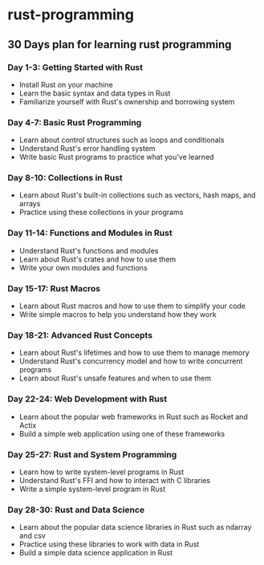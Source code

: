 # rust-programming
## 30 Days plan for learning rust programming

### Day 1-3: Getting Started with Rust

*  Install Rust on your machine
* Learn the basic syntax and data types in Rust
* Familiarize yourself with Rust's ownership and borrowing system

### Day 4-7: Basic Rust Programming

* Learn about control structures such as loops and conditionals
* Understand Rust's error handling system
* Write basic Rust programs to practice what you've learned

### Day 8-10: Collections in Rust

* Learn about Rust's built-in collections such as vectors, hash maps, and arrays
* Practice using these collections in your programs

### Day 11-14: Functions and Modules in Rust

* Understand Rust's functions and modules
* Learn about Rust's crates and how to use them
* Write your own modules and functions

### Day 15-17: Rust Macros

* Learn about Rust macros and how to use them to simplify your code
* Write simple macros to help you understand how they work

### Day 18-21: Advanced Rust Concepts

* Learn about Rust's lifetimes and how to use them to manage memory
* Understand Rust's concurrency model and how to write concurrent programs
* Learn about Rust's unsafe features and when to use them

### Day 22-24: Web Development with Rust

* Learn about the popular web frameworks in Rust such as Rocket and Actix
* Build a simple web application using one of these frameworks

### Day 25-27: Rust and System Programming

* Learn how to write system-level programs in Rust
* Understand Rust's FFI and how to interact with C libraries
* Write a simple system-level program in Rust

### Day 28-30: Rust and Data Science

* Learn about the popular data science libraries in Rust such as ndarray and csv
* Practice using these libraries to work with data in Rust
* Build a simple data science application in Rust

